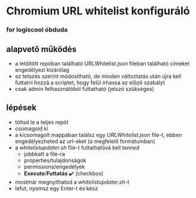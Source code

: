 # Chromium URL whitelist konfiguráló
### for logiscool óbduda
## alapvető működés
- a letöltött repóban található URLWhitelist.json fileban található címeket engedélyezi kizárólag
- ez tetszés szerint módosítható, de minden változtatás után újra kell futtatni hozzá a scriptet, hogy felül írhassa az előző szabályt
- csak admin felhasználóból futtatható (jelszó szükséges)

## lépések
- töltsd le a teljes repót
- csomagold ki
- a kicsomagolt mappában találsz egy *URLWhitelist.json* file-t, ebben engedélyezheted az url-eket (a megfelelő formátumban)
- a *whitelistupdater.sh* file-t futtathatóvá kell tenned
    - jobbkatt a file-ra
    - properties/tulajdonságok
    - permissions/engedélyek
    - **Execute**/**Futtatás**  :heavy_check_mark: (checkbox)
- mostmár megnyithatod a *whitelistupdater.sh*-t
- lefut, nyomsz egy Enter-t és kész



